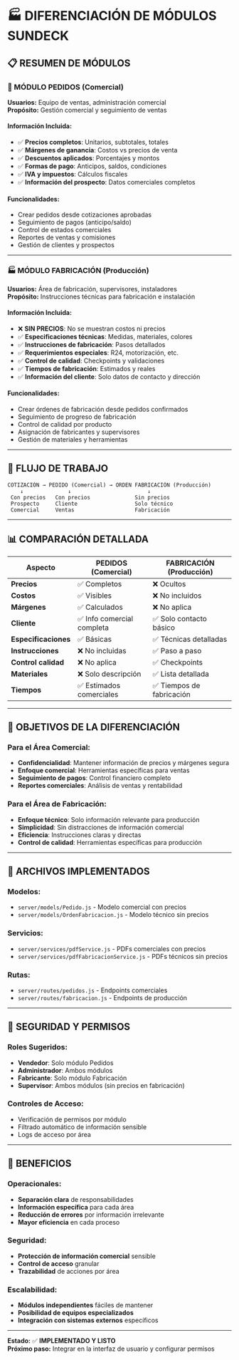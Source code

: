 # 🏭 DIFERENCIACIÓN DE MÓDULOS SUNDECK

## 📋 **RESUMEN DE MÓDULOS**

### **🛒 MÓDULO PEDIDOS (Comercial)**
**Usuarios:** Equipo de ventas, administración comercial  
**Propósito:** Gestión comercial y seguimiento de ventas

#### **Información Incluida:**
- ✅ **Precios completos**: Unitarios, subtotales, totales
- ✅ **Márgenes de ganancia**: Costos vs precios de venta
- ✅ **Descuentos aplicados**: Porcentajes y montos
- ✅ **Formas de pago**: Anticipos, saldos, condiciones
- ✅ **IVA y impuestos**: Cálculos fiscales
- ✅ **Información del prospecto**: Datos comerciales completos

#### **Funcionalidades:**
- Crear pedidos desde cotizaciones aprobadas
- Seguimiento de pagos (anticipo/saldo)
- Control de estados comerciales
- Reportes de ventas y comisiones
- Gestión de clientes y prospectos

---

### **🏭 MÓDULO FABRICACIÓN (Producción)**
**Usuarios:** Área de fabricación, supervisores, instaladores  
**Propósito:** Instrucciones técnicas para fabricación e instalación

#### **Información Incluida:**
- ❌ **SIN PRECIOS**: No se muestran costos ni precios
- ✅ **Especificaciones técnicas**: Medidas, materiales, colores
- ✅ **Instrucciones de fabricación**: Pasos detallados
- ✅ **Requerimientos especiales**: R24, motorización, etc.
- ✅ **Control de calidad**: Checkpoints y validaciones
- ✅ **Tiempos de fabricación**: Estimados y reales
- ✅ **Información del cliente**: Solo datos de contacto y dirección

#### **Funcionalidades:**
- Crear órdenes de fabricación desde pedidos confirmados
- Seguimiento de progreso de fabricación
- Control de calidad por producto
- Asignación de fabricantes y supervisores
- Gestión de materiales y herramientas

---

## 🔄 **FLUJO DE TRABAJO**

```
COTIZACIÓN → PEDIDO (Comercial) → ORDEN FABRICACIÓN (Producción)
    ↓              ↓                        ↓
 Con precios   Con precios              Sin precios
 Prospecto     Cliente                  Solo técnico
 Comercial     Ventas                   Fabricación
```

---

## 📊 **COMPARACIÓN DETALLADA**

| Aspecto | PEDIDOS (Comercial) | FABRICACIÓN (Producción) |
|---------|-------------------|------------------------|
| **Precios** | ✅ Completos | ❌ Ocultos |
| **Costos** | ✅ Visibles | ❌ No incluidos |
| **Márgenes** | ✅ Calculados | ❌ No aplica |
| **Cliente** | ✅ Info comercial completa | ✅ Solo contacto básico |
| **Especificaciones** | ✅ Básicas | ✅ Técnicas detalladas |
| **Instrucciones** | ❌ No incluidas | ✅ Paso a paso |
| **Control calidad** | ❌ No aplica | ✅ Checkpoints |
| **Materiales** | ❌ Solo descripción | ✅ Lista detallada |
| **Tiempos** | ✅ Estimados comerciales | ✅ Tiempos de fabricación |

---

## 🎯 **OBJETIVOS DE LA DIFERENCIACIÓN**

### **Para el Área Comercial:**
- **Confidencialidad**: Mantener información de precios y márgenes segura
- **Enfoque comercial**: Herramientas específicas para ventas
- **Seguimiento de pagos**: Control financiero completo
- **Reportes comerciales**: Análisis de ventas y rentabilidad

### **Para el Área de Fabricación:**
- **Enfoque técnico**: Solo información relevante para producción
- **Simplicidad**: Sin distracciones de información comercial
- **Eficiencia**: Instrucciones claras y directas
- **Control de calidad**: Herramientas específicas para producción

---

## 📁 **ARCHIVOS IMPLEMENTADOS**

### **Modelos:**
- `server/models/Pedido.js` - Modelo comercial con precios
- `server/models/OrdenFabricacion.js` - Modelo técnico sin precios

### **Servicios:**
- `server/services/pdfService.js` - PDFs comerciales con precios
- `server/services/pdfFabricacionService.js` - PDFs técnicos sin precios

### **Rutas:**
- `server/routes/pedidos.js` - Endpoints comerciales
- `server/routes/fabricacion.js` - Endpoints de producción

---

## 🔐 **SEGURIDAD Y PERMISOS**

### **Roles Sugeridos:**
- **Vendedor**: Solo módulo Pedidos
- **Administrador**: Ambos módulos
- **Fabricante**: Solo módulo Fabricación
- **Supervisor**: Ambos módulos (sin precios en fabricación)

### **Controles de Acceso:**
- Verificación de permisos por módulo
- Filtrado automático de información sensible
- Logs de acceso por área

---

## 🚀 **BENEFICIOS**

### **Operacionales:**
- **Separación clara** de responsabilidades
- **Información específica** para cada área
- **Reducción de errores** por información irrelevante
- **Mayor eficiencia** en cada proceso

### **Seguridad:**
- **Protección de información comercial** sensible
- **Control de acceso** granular
- **Trazabilidad** de acciones por área

### **Escalabilidad:**
- **Módulos independientes** fáciles de mantener
- **Posibilidad de equipos especializados**
- **Integración con sistemas externos** específicos

---

**Estado:** ✅ **IMPLEMENTADO Y LISTO**  
**Próximo paso:** Integrar en la interfaz de usuario y configurar permisos
